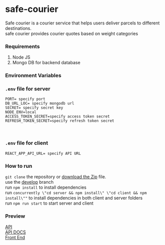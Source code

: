 # safe-courier
Safe courier is a courier service that helps users deliver parcels to different destinations. <br>
safe courier provides courier quotes based on weight categories

### Requirements
1. Node JS
2. Mongo DB for backend database

### Environment Variables
### `.env` file for server
```.env
PORT= specify port
DB_URL_LOC= specify mongodb url 
SECRET= specify secret key
NODE_ENV=local
ACCESS_TOKEN_SECRET=specify access token secret
REFRESH_TOKEN_SECRET=specify refresh token secret
```
<br>

### `.env` file for client
```.env
REACT_APP_API_URL= specify API URL
```

### How to run
`git clone` the repository or [download the Zip](https://github.com/kallyas/safe-courier/archive/refs/heads/develop.zip) file. 
<br>
use the [develop](https://github.com/kallyas/safe-courier/) branch<br>
run `npm install` to install dependencies<br>
run `concurrently \"cd server && npm install\" \"cd client && npm install\""` to install dependencies in both client and server folders<br>
run `npm run start` to start server and client<br>


### Preview
[API](https://safe-courier-backend-api.herokuapp.com/api/v1/)<br>
[API DOCS](https://safe-courier-backend-api.herokuapp.com/api/v1/api-docs/)<br>
[Front End](https://safe-courier-front-end.netlify.app)<br>
